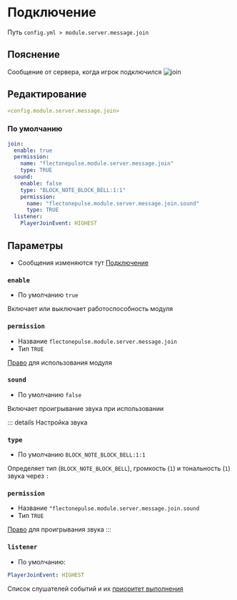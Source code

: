 # Подключение
Путь `config.yml > module.server.message.join`

## Пояснение
Сообщение от сервера, когда игрок подключился
![join](/join.png)

## Редактирование
```yaml
<config.module.server.message.join>
```

### По умолчанию
```yaml
join:
  enable: true
  permission:
    name: "flectonepulse.module.server.message.join"
    type: TRUE
  sound:
    enable: false
    type: "BLOCK_NOTE_BLOCK_BELL:1:1"
    permission:
      name: "flectonepulse.module.server.message.join.sound"
      type: TRUE
  listener:
    PlayerJoinEvent: HIGHEST
```

## Параметры

- Сообщения изменяются тут [Подключение](/ru/messages/ru_ru/module/server/message/join/)

### `enable`
- По умолчанию `true`

Включает или выключает работоспособность модуля

### `permission`
- Название `flectonepulse.module.server.message.join`
- Тип `TRUE`

[Право](/ru/config/module/#пояснение) для использования модуля

### `sound`
- По умолчанию `false`

Включает проигрывание звука при использовании

::: details Настройка звука
### `type`
- По умолчанию `BLOCK_NOTE_BLOCK_BELL:1:1`

Определяет тип (`BLOCK_NOTE_BLOCK_BELL`), громкость (`1`) и тональность (`1`) звука через `:`

### `permission`
- Название `"flectonepulse.module.server.message.join.sound`
- Тип `TRUE`

[Право](/ru/config/module/#пояснение) для проигрывания звука
:::

### `listener`
- По умолчанию:
```yaml
PlayerJoinEvent: HIGHEST
```

Список слушателей событий и их [приоритет выполнения](#приоритет-выполнения)

<!--@include: @/ru/parts/listener.md-->
